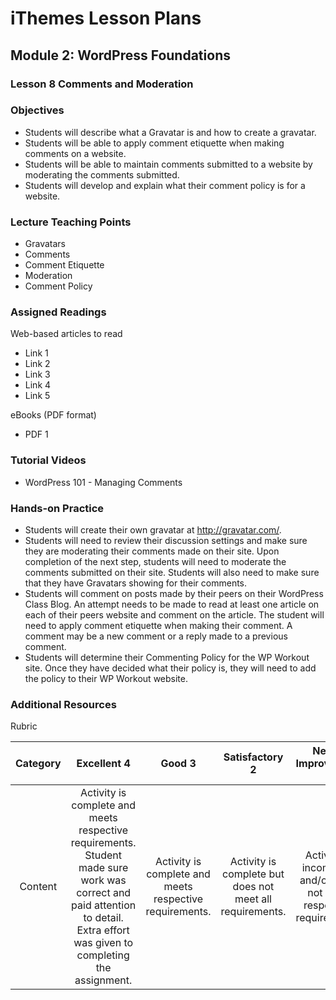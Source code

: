 iThemes Lesson Plans
==================

Module 2: WordPress Foundations
--------------------------

### Lesson 8 Comments and Moderation

### Objectives

* Students will describe what a Gravatar is and how to create a gravatar.
* Students will be able to apply comment etiquette when making comments on a website.
* Students will be able to maintain comments submitted to a website by moderating the comments submitted.
* Students will develop and explain what their comment policy is for a website. 

### Lecture Teaching Points

- Gravatars
- Comments
- Comment Etiquette
- Moderation
- Comment Policy

### Assigned Readings

Web-based articles to read

* Link 1
* Link 2
* Link 3
* Link 4
* Link 5

eBooks (PDF format)

* PDF 1

### Tutorial Videos

* WordPress 101 - Managing Comments

### Hands-on Practice

* Students will create their own gravatar at http://gravatar.com/. 
* Students will need to review their discussion settings and make sure they are moderating their comments made on their site. Upon completion of the next step, students will need to moderate the comments submitted on their site.  Students will also need to make sure that they have Gravatars showing for their comments.
* Students will comment on posts made by their peers on their WordPress Class Blog. An attempt needs to be made to read at least one article on each of their peers website and comment on the article. The student will need to apply comment etiquette when making their comment. A comment may be a new comment or a reply made to a previous comment.
* Students will determine their Commenting Policy for the WP Workout site. Once they have decided what their policy is, they will need to add the policy to their WP Workout website.

### Additional Resources

Rubric

| **Category** | **Excellent 4** | **Good 3** | **Satisfactory 2** | **Needs Improvement 1** | **Points Received** |
|:------------:|:---------------:|:----------:|:------------------:|:-----------:|:------------:|
| Content | Activity is complete and meets respective requirements. Student made sure work was correct and paid attention to detail. Extra effort was given to completing the assignment. | Activity is complete and meets respective requirements. | Activity is complete but does not meet all requirements. | Activity is incomplete and/or does not meet respective requirements.| |